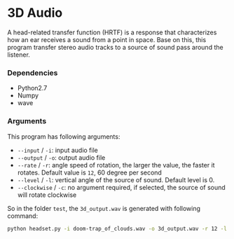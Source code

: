 # 3D Audio

A head-related transfer function (HRTF) is a response that characterizes how an ear receives a sound from a point in space. Base on this, this program transfer stereo audio tracks to a source of sound pass around the listener.

### Dependencies

- Python2.7
- Numpy
- wave

### Arguments

This program has following arguments:

- `--input` / `-i`: input audio file
- `--output` / `-o`: output audio file
- `--rate` / `-r`: angle speed of rotation, the larger the value, the faster it rotates. Default value is `12`, 60 degree per second
- `--level` / `-l`: vertical angle of the source of sound. Default level is 0.
- `--clockwise` / `-c`: no argument required, if selected, the source of sound will rotate clockwise

So in the folder `test`, the `3d_output.wav` is generated with following command:

```bash
python headset.py -i doom-trap_of_clouds.wav -o 3d_output.wav -r 12 -l 0 -c
```